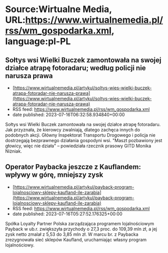 # Source:Wirtualne Media, URL:https://www.wirtualnemedia.pl/rss/wm_gospodarka.xml, language:pl-PL

## Sołtys wsi Wielki Buczek zamontowała na swojej działce atrapę fotoradaru; według policji nie narusza prawa
 - [https://www.wirtualnemedia.pl/artykul/soltys-wies-wielki-buczek-atrapa-fotoradar-nie-narusza-prawa](https://www.wirtualnemedia.pl/artykul/soltys-wies-wielki-buczek-atrapa-fotoradar-nie-narusza-prawa)
 - RSS feed: https://www.wirtualnemedia.pl/rss/wm_gospodarka.xml
 - date published: 2023-07-16T06:32:58.934840+00:00

Sołtys wsi Wielki Buczek zamontowała na swojej działce atrapę fotoradaru. Jak przyznała, że kierowcy zwalniają, dlatego zachęca innych do podobnych akcji. Główny Inspektorat Transportu Drogowego i policja nie dostrzegają bezprawnego działania gospodyni wsi. "Maszt pozbawiony jest głowicy, więc nie działa" – powiedziała rzecznik prasowy GITD Monika Niżniak.

## Operator Paybacka jeszcze z Kauflandem: wpływy w górę, mniejszy zysk
 - [https://www.wirtualnemedia.pl/artykul/payback-program-lojalnosciowy-sklepy-kaufland-ile-zarabia](https://www.wirtualnemedia.pl/artykul/payback-program-lojalnosciowy-sklepy-kaufland-ile-zarabia)
 - RSS feed: https://www.wirtualnemedia.pl/rss/wm_gospodarka.xml
 - date published: 2023-07-16T05:27:52.176325+00:00

Spółka Loyalty Partner Polska zarządzająca programem lojalnościowym Payback w ub.r. zwiększyła przychody o 27,3 proc. do 109,39 mln zł, a jej zysk netto zmalał z 5,53 do 3,85 mln zł. W marcu br. z Paybacka zrezygnowała sieć sklepów Kaufland, uruchamiając własny program lojalnościowy.

